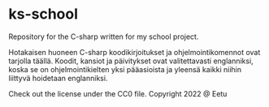 # ks-school
Repository for the C-sharp written for my school project. 

Hotakaisen huoneen C-sharp koodikirjoitukset ja ohjelmointikomennot ovat tarjolla täällä. Koodit, kansiot ja päivitykset ovat valitettavasti englanniksi, 
koska se on ohjelmointikielten yksi pääasioista ja yleensä kaikki niihin liittyvä hoidetaan englanniksi. 

Check out the license under the CC0 file.
Copyright 2022 @ Eetu
